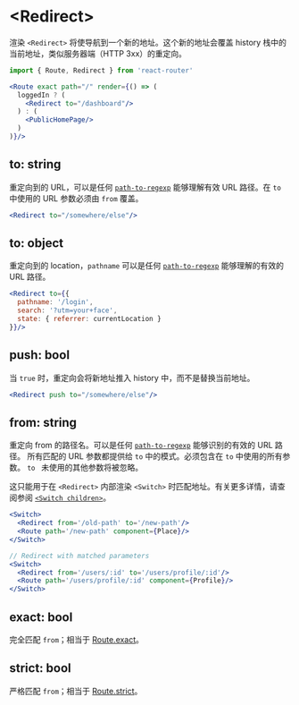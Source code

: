 # &lt;Redirect>

渲染 `<Redirect>` 将使导航到一个新的地址。这个新的地址会覆盖 history 栈中的当前地址，类似服务器端（HTTP 3xx）的重定向。

```jsx
import { Route, Redirect } from 'react-router'

<Route exact path="/" render={() => (
  loggedIn ? (
    <Redirect to="/dashboard"/>
  ) : (
    <PublicHomePage/>
  )
)}/>
```

## to: string

重定向到的 URL，可以是任何 [`path-to-regexp`](https://www.npmjs.com/package/path-to-regexp) 能够理解有效 URL 路径。在 `to` 中使用的 URL 参数必须由 `from` 覆盖。


```jsx
<Redirect to="/somewhere/else"/>
```

## to: object

重定向到的 location，`pathname` 可以是任何 [`path-to-regexp`](https://www.npmjs.com/package/path-to-regexp) 能够理解的有效的 URL 路径。

```jsx
<Redirect to={{
  pathname: '/login',
  search: '?utm=your+face',
  state: { referrer: currentLocation }
}}/>
```

## push: bool

当 `true` 时，重定向会将新地址推入 history 中，而不是替换当前地址。

```jsx
<Redirect push to="/somewhere/else"/>
```

## from: string

重定向 from 的路径名。可以是任何 [`path-to-regexp`](https://www.npmjs.com/package/path-to-regexp) 能够识别的有效的 URL 路径。
所有匹配的 URL 参数都提供给 `to` 中的模式。必须包含在 `to` 中使用的所有参数。 `to ` 未使用的其他参数将被忽略。

这只能用于在 `<Redirect>` 内部渲染 `<Switch>` 时匹配地址。有关更多详情，请查阅参阅 [`<Switch children>`](./Switch.md#children-node)。

```jsx
<Switch>
  <Redirect from='/old-path' to='/new-path'/>
  <Route path='/new-path' component={Place}/>
</Switch>
```

```jsx
// Redirect with matched parameters
<Switch>
  <Redirect from='/users/:id' to='/users/profile/:id'/>
  <Route path='/users/profile/:id' component={Profile}/>
</Switch>
```

## exact: bool

完全匹配 `from`；相当于 [Route.exact](./Route.md#exact-bool)。

## strict: bool

严格匹配  `from`；相当于 [Route.strict](./Route.md#strict-bool)。
